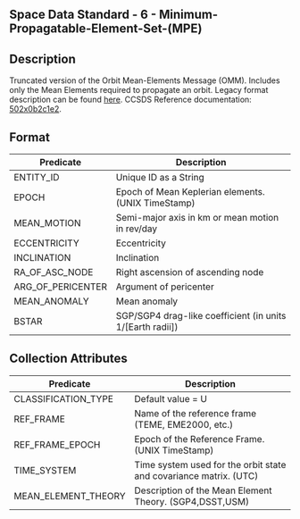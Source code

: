 ## Space Data Standard - 6 - Minimum-Propagatable-Element-Set-(MPE)

## Description

Truncated version of the Orbit Mean-Elements Message (OMM). Includes only the Mean Elements required to propagate an orbit. Legacy format description can be found [here](https://github.com/DigitalArsenal/spacedatastandards.org/blob/main/survey/legacy-messages/tle/README.md). CCSDS Reference documentation: [502x0b2c1e2](https://public.ccsds.org/Pubs/502x0b2c1e2.pdf).

## Format

| Predicate         | Description                                               |
| ----------------- | --------------------------------------------------------- |
| ENTITY_ID         | Unique ID as a String                                     |
| EPOCH             | Epoch of Mean Keplerian elements. (UNIX TimeStamp)        |
| MEAN_MOTION       | Semi-major axis in km or mean motion in rev/day           |
| ECCENTRICITY      | Eccentricity                                              |
| INCLINATION       | Inclination                                               |
| RA_OF_ASC_NODE    | Right ascension of ascending node                         |
| ARG_OF_PERICENTER | Argument of pericenter                                    |
| MEAN_ANOMALY      | Mean anomaly                                              |
| BSTAR             | SGP/SGP4 drag-like coefficient (in units 1/[Earth radii]) |

## Collection Attributes

| Predicate           | Description                                                       |
| ------------------- | ----------------------------------------------------------------- |
| CLASSIFICATION_TYPE | Default value = U                                                 |
| REF_FRAME           | Name of the reference frame (TEME, EME2000, etc.)                 |
| REF_FRAME_EPOCH     | Epoch of the Reference Frame. (UNIX TimeStamp)                    |
| TIME_SYSTEM         | Time system used for the orbit state and covariance matrix. (UTC) |
| MEAN_ELEMENT_THEORY | Description of the Mean Element Theory. (SGP4,DSST,USM)           |
